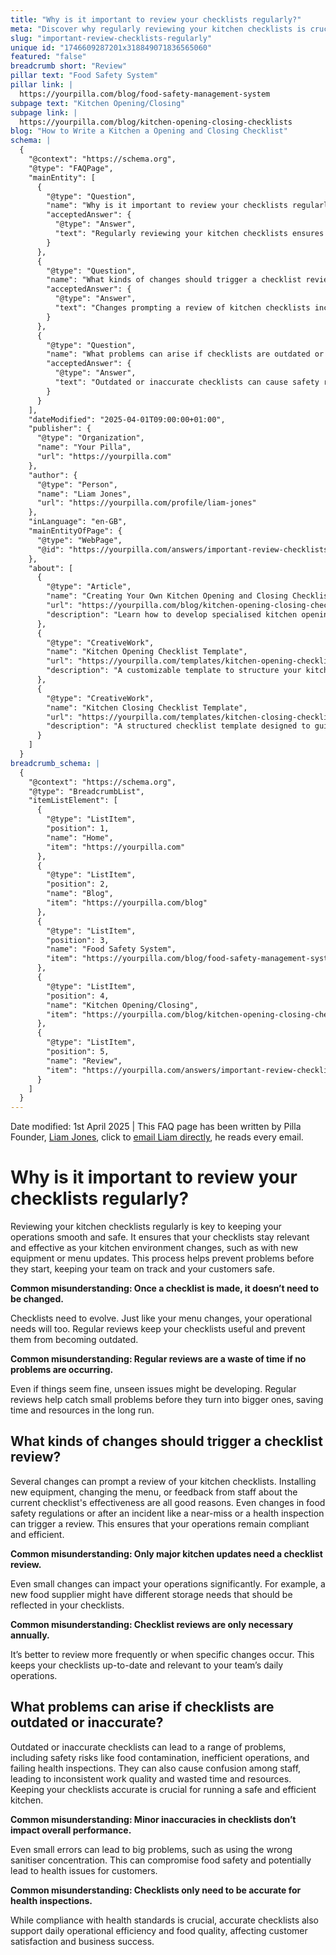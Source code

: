 ```yaml
---
title: "Why is it important to review your checklists regularly?"
meta: "Discover why regularly reviewing your kitchen checklists is crucial for maintaining safety and efficiency, and learn what triggers a checklist review."
slug: "important-review-checklists-regularly"
unique id: "1746609287201x318849071836565060"
featured: "false"
breadcrumb short: "Review"
pillar text: "Food Safety System"
pillar link: |
  https://yourpilla.com/blog/food-safety-management-system
subpage text: "Kitchen Opening/Closing"
subpage link: |
  https://yourpilla.com/blog/kitchen-opening-closing-checklists
blog: "How to Write a Kitchen a Opening and Closing Checklist"
schema: |
  {
    "@context": "https://schema.org",
    "@type": "FAQPage",
    "mainEntity": [
      {
        "@type": "Question",
        "name": "Why is it important to review your checklists regularly?",
        "acceptedAnswer": {
          "@type": "Answer",
          "text": "Regularly reviewing your kitchen checklists ensures they remain relevant and effective as changes occur in the kitchen, such as updates to equipment or menu. This proactive approach helps prevent issues before they begin, supports team efficiency, and keeps customers safe."
        }
      },
      {
        "@type": "Question",
        "name": "What kinds of changes should trigger a checklist review?",
        "acceptedAnswer": {
          "@type": "Answer",
          "text": "Changes prompting a review of kitchen checklists include installing new equipment, menu alterations, staff feedback, shifts in food safety regulations, and any incidents like a near-miss or health inspection. These reviews help maintain compliance and operational efficiency."
        }
      },
      {
        "@type": "Question",
        "name": "What problems can arise if checklists are outdated or inaccurate?",
        "acceptedAnswer": {
          "@type": "Answer",
          "text": "Outdated or inaccurate checklists can cause safety risks such as food contamination, inefficient operations, and failures in health inspections. They may also lead to staff confusion, inconsistent work quality, and wasted resources. Accurate checklists are essential for maintaining a safe, efficient kitchen."
        }
      }
    ],
    "dateModified": "2025-04-01T09:00:00+01:00",
    "publisher": {
      "@type": "Organization",
      "name": "Your Pilla",
      "url": "https://yourpilla.com"
    },
    "author": {
      "@type": "Person",
      "name": "Liam Jones",
      "url": "https://yourpilla.com/profile/liam-jones"
    },
    "inLanguage": "en-GB",
    "mainEntityOfPage": {
      "@type": "WebPage",
      "@id": "https://yourpilla.com/answers/important-review-checklists-regularly"
    },
    "about": [
      {
        "@type": "Article",
        "name": "Creating Your Own Kitchen Opening and Closing Checklists",
        "url": "https://yourpilla.com/blog/kitchen-opening-closing-checklists",
        "description": "Learn how to develop specialised kitchen opening and closing checklists to effectively manage your restaurant's daily routines."
      },
      {
        "@type": "CreativeWork",
        "name": "Kitchen Opening Checklist Template",
        "url": "https://yourpilla.com/templates/kitchen-opening-checklist",
        "description": "A customizable template to structure your kitchen's opening procedures effectively."
      },
      {
        "@type": "CreativeWork",
        "name": "Kitchen Closing Checklist Template",
        "url": "https://yourpilla.com/templates/kitchen-closing-checklist",
        "description": "A structured checklist template designed to guide kitchen staff through proper closing processes."
      }
    ]
  }
breadcrumb_schema: |
  {
    "@context": "https://schema.org",
    "@type": "BreadcrumbList",
    "itemListElement": [
      {
        "@type": "ListItem",
        "position": 1,
        "name": "Home",
        "item": "https://yourpilla.com"
      },
      {
        "@type": "ListItem",
        "position": 2,
        "name": "Blog",
        "item": "https://yourpilla.com/blog"
      },
      {
        "@type": "ListItem",
        "position": 3,
        "name": "Food Safety System",
        "item": "https://yourpilla.com/blog/food-safety-management-system"
      },
      {
        "@type": "ListItem",
        "position": 4,
        "name": "Kitchen Opening/Closing",
        "item": "https://yourpilla.com/blog/kitchen-opening-closing-checklists"
      },
      {
        "@type": "ListItem",
        "position": 5,
        "name": "Review",
        "item": "https://yourpilla.com/answers/important-review-checklists-regularly"
      }
    ]
  }
---
```


Date modified: 1st April 2025 | This FAQ page has been written by Pilla Founder, [Liam Jones](https://yourpilla.com/profile/liam-jones), click to [email Liam directly](https://mailto:liam@yourpilla.com), he reads every email.

# Why is it important to review your checklists regularly?

Reviewing your kitchen checklists regularly is key to keeping your operations smooth and safe. It ensures that your checklists stay relevant and effective as your kitchen environment changes, such as with new equipment or menu updates. This process helps prevent problems before they start, keeping your team on track and your customers safe.

**Common misunderstanding: Once a checklist is made, it doesn’t need to be changed.**

Checklists need to evolve. Just like your menu changes, your operational needs will too. Regular reviews keep your checklists useful and prevent them from becoming outdated.

**Common misunderstanding: Regular reviews are a waste of time if no problems are occurring.**

Even if things seem fine, unseen issues might be developing. Regular reviews help catch small problems before they turn into bigger ones, saving time and resources in the long run.

## What kinds of changes should trigger a checklist review?

Several changes can prompt a review of your kitchen checklists. Installing new equipment, changing the menu, or feedback from staff about the current checklist's effectiveness are all good reasons. Even changes in food safety regulations or after an incident like a near-miss or a health inspection can trigger a review. This ensures that your operations remain compliant and efficient.

**Common misunderstanding: Only major kitchen updates need a checklist review.**

Even small changes can impact your operations significantly. For example, a new food supplier might have different storage needs that should be reflected in your checklists.

**Common misunderstanding: Checklist reviews are only necessary annually.**

It’s better to review more frequently or when specific changes occur. This keeps your checklists up-to-date and relevant to your team’s daily operations.

## What problems can arise if checklists are outdated or inaccurate?

Outdated or inaccurate checklists can lead to a range of problems, including safety risks like food contamination, inefficient operations, and failing health inspections. They can also cause confusion among staff, leading to inconsistent work quality and wasted time and resources. Keeping your checklists accurate is crucial for running a safe and efficient kitchen.

**Common misunderstanding: Minor inaccuracies in checklists don’t impact overall performance.**

Even small errors can lead to big problems, such as using the wrong sanitiser concentration. This can compromise food safety and potentially lead to health issues for customers.

**Common misunderstanding: Checklists only need to be accurate for health inspections.**

While compliance with health standards is crucial, accurate checklists also support daily operational efficiency and food quality, affecting customer satisfaction and business success.